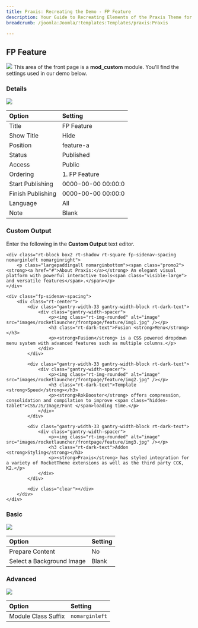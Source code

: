 ```yaml
---
title: Praxis: Recreating the Demo - FP Feature
description: Your Guide to Recreating Elements of the Praxis Theme for Joomla
breadcrumb: /joomla:Joomla/!templates:Templates/praxis:Praxis

---
```


FP Feature
-----
![][demo]
This area of the front page is a **mod_custom** module. You'll find the settings used in our demo below.

### Details
![][demo2]

| Option            | Setting            |  
| :---------------- | :----------------- |  
| Title             | FP Feature         |  
| Show Title        | Hide               |  
| Position          | feature-a          |  
| Status            | Published          |  
| Access            | Public             |  
| Ordering          | 1. FP Feature      |  
| Start Publishing  | 0000-00-00 00:00:0 |  
| Finish Publishing | 0000-00-00 00:00:0 |  
| Language          | All                |  
| Note              | Blank              |  

### Custom Output
Enter the following in the **Custom Output** text editor.

~~~
<div class="rt-block box2 rt-shadow rt-square fp-sidenav-spacing nomarginleft nomarginright">
	<p class="largepaddingall nomarginbottom"><span class="promo2"><strong><a href="#">About Praxis:</a></strong> An elegant visual platform with powerful interactive tools<span class="visible-large"> and versatile features</span>.</span></p>
</div>

<div class="fp-sidenav-spacing">	
	<div class="rt-center">
		<div class="gantry-width-33 gantry-width-block rt-dark-text">
			<div class="gantry-width-spacer">
				<p><img class="rt-img-rounded" alt="image" src="images/rocketlauncher/frontpage/feature/img1.jpg" /></p>
				<h3 class="rt-dark-text">Fusion <strong>Menu</strong></h3>
				<p><strong>Fusion</strong> is a CSS powered dropdown menu system with advanced features such as multiple columns.</p>
			</div>
		</div>

		<div class="gantry-width-33 gantry-width-block rt-dark-text">
			<div class="gantry-width-spacer">
				<p><img class="rt-img-rounded" alt="image" src="images/rocketlauncher/frontpage/feature/img2.jpg" /></p>
				<h3 class="rt-dark-text">Template  <strong>Speed</strong></h3>
				<p><strong>RokBooster</strong> offers compression, consolidation and compilation to improve <span class="hidden-tablet">CSS/JS/Image/Font </span>loading time.</p>
			</div>
		</div>

		<div class="gantry-width-33 gantry-width-block rt-dark-text">
			<div class="gantry-width-spacer">
				<p><img class="rt-img-rounded" alt="image" src="images/rocketlauncher/frontpage/feature/img3.jpg" /></p>
				<h3 class="rt-dark-text">Addon <strong>Styling</strong></h3>
				<p><strong>Praxis</strong> has styled integration for a variety of RocketTheme extensions as well as the third party CCK, K2.</p>
			</div>
		</div>

		<div class="clear"></div>
	</div>	
</div>
~~~

### Basic
![][demo3]

| Option                    | Setting |  
| :------------------------ | :------ |  
| Prepare Content           | No      |  
| Select a Background Image | Blank   |  

### Advanced
![][demo4]

| Option              | Setting        |  
| :------------------ | :------------- |  
| Module Class Suffix | `nomarginleft` |  

[demo]: assets/demo_6.jpeg
[demo2]: assets/feature_1.jpeg
[demo3]: assets/feature_3.jpeg
[demo4]: assets/feature_4.jpeg
